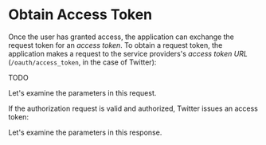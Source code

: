 # Obtain Access Token

Once the user has granted access, the application can exchange the request token
for an _access token_.  To obtain a request token, the application makes
a request to the service providers's _access token URL_ (`/oauth/access_token`,
in the case of Twitter):

TODO

Let's examine the parameters in this request.


If the authorization request is valid and authorized, Twitter issues an access
token:

Let's examine the parameters in this response.
